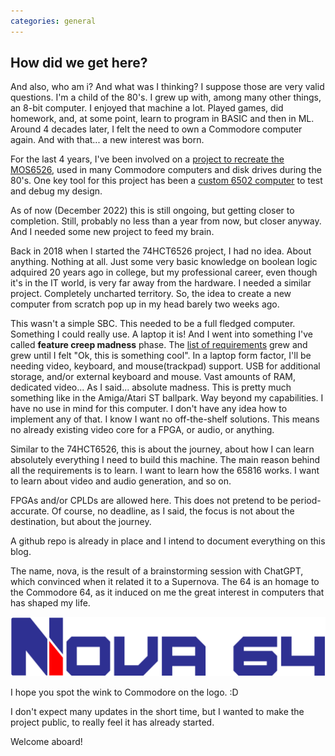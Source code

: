 ```yaml
---
categories: general
---
```


## How did we get here?

And also, who am i? And what was I thinking? I suppose those are very valid questions. I'm a child of the 80's. I grew up with, among many other things, an 8-bit computer. I enjoyed that machine a lot. Played games, did homework, and, at some point, learn to program in BASIC and then in ML. Around 4 decades later, I felt the need to own a Commodore computer again. And with that... a new interest was born.

For the last 4 years, I've been involved on a [project to recreate the MOS6526](https://github.com/dmolinagarcia/74HCT6526), used in many Commodore computers and disk drives during the 80's. One key tool for this project has been a [custom 6502 computer](https://github.com/dmolinagarcia/SBC6526) to test and debug my design.

As of now (December 2022) this is still ongoing, but getting closer to completion. Still, probably no less than a year from now, but closer anyway. And I needed some new project to feed my brain.

Back in 2018 when I started the 74HCT6526 project, I had no idea. About anything. Nothing at all. Just some very basic knowledge on boolean logic adquired 20 years ago in college, but my professional career, even though it's in the IT world, is very far away from the hardware. I needed a similar project. Completely uncharted territory. So, the idea to create a new computer from scratch pop up in my head barely two weeks ago.

This wasn't a simple SBC. This needed to be a full fledged computer. Something I could really use. A laptop it is! And I went into something I've called **feature creep madness** phase. The [list of requirements](https://dmolinagarcia.github.io/nova64/requirements) grew and grew until I felt "Ok, this is something cool". In a laptop form factor, I'll be needing video, keyboard, and mouse(trackpad) support. USB for additional storage, and/or external keyboard and mouse. Vast amounts of RAM, dedicated video... As I said... absolute madness. This is pretty much something like in the Amiga/Atari ST ballpark. Way beyond my capabilities. I have no use in mind for this computer. I don't have any idea how to implement any of that. I know I want no off-the-shelf solutions. This means no already existing video core for a FPGA, or audio, or anything.

Similar to the 74HCT6526, this is about the journey, about how I can learn absolutely everything I need to build this machine. The main reason behind all the requirements is to learn. I want to learn how the 65816 works. I want to learn about video and audio generation, and so on.

FPGAs and/or CPLDs are allowed here. This does not pretend to be period-accurate. Of course, no deadline, as I said, the focus is not about the destination, but about the journey.

A github repo is already in place and I intend to document everything on this blog.

The name, nova, is the result of a brainstorming session with ChatGPT, which convinced when it related it to a Supernova. The 64 is an homage to the Commodore 64, as it induced on me the great interest in computers that has shaped my life.

![noVa64 logo](https://raw.githubusercontent.com/dmolinagarcia/nova64/main/docs/img/logo_nova64_big.png)

I hope you spot the wink to Commodore on the logo. :D

I don't expect many updates in the short time, but I wanted to make the project public, to really feel it has already started.

Welcome aboard!
